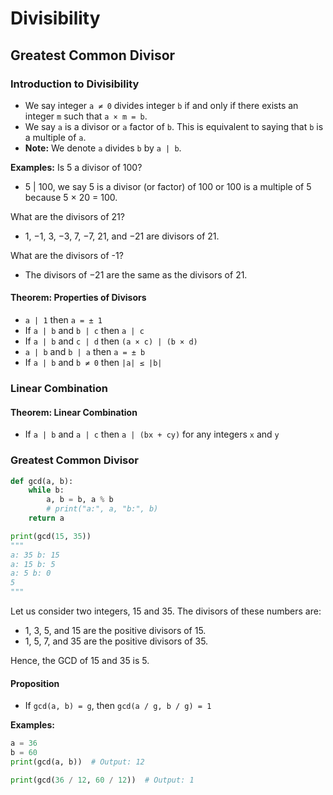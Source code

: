 # Divisibility
## Greatest Common Divisor
### Introduction to Divisibility
- We say integer `a ≠ 0` divides integer `b` if and only if there exists an integer `m` such that `a × m = b`.
- We say `a` is a divisor or `a` factor of `b`. This is equivalent to saying that `b` is a multiple of `a`.
- **Note:** We denote `a` divides `b` by `a | b`.

**Examples:**
Is 5 a divisor of 100?
- 5 | 100, we say 5 is a divisor (or factor) of 100 or 100 is a multiple of 5 because 5 × 20 = 100.

What are the divisors of 21? 
- 1, −1, 3, −3, 7, −7, 21, and −21 are divisors of 21.

What are the divisors of -1?
- The divisors of −21 are the same as the divisors of 21.


#### Theorem: Properties of Divisors
- `a | 1` then `a = ± 1`
- If `a | b` and `b | c` then `a | c`
- If `a | b` and `c | d` then `(a × c) | (b × d)`
- `a | b` and `b | a` then `a = ± b`
- If `a | b` and `b ≠ 0` then `|a| ≤ |b|`

### Linear Combination
#### Theorem: Linear Combination 
- If `a | b` and `a | c` then `a | (bx + cy)` for any integers `x` and `y`

### Greatest Common Divisor
```python
def gcd(a, b):
    while b:
        a, b = b, a % b
        # print("a:", a, "b:", b)
    return a

print(gcd(15, 35))
"""
a: 35 b: 15
a: 15 b: 5
a: 5 b: 0
5
"""
```
Let us consider two integers, 15 and 35. The divisors of these numbers are:
- 1, 3, 5, and 15 are the positive divisors of 15.
- 1, 5, 7, and 35 are the positive divisors of 35.

Hence, the GCD of 15 and 35 is 5.

#### Proposition
- If `gcd(a, b) = g`, then `gcd(a / g, b / g) = 1`

**Examples:**

```python
a = 36
b = 60
print(gcd(a, b))  # Output: 12

print(gcd(36 / 12, 60 / 12))  # Output: 1
```
